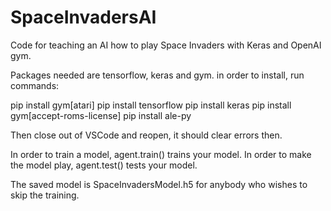 # SpaceInvadersAI
Code for teaching an AI how to play Space Invaders with Keras and OpenAI gym. 

Packages needed are tensorflow, keras and gym. 
in order to install, run commands:

pip install gym[atari]
pip install tensorflow
pip install keras
pip install gym[accept-roms-license]
pip install ale-py

Then close out of VSCode and reopen, it should clear errors then. 

In order to train a model, agent.train() trains your model. 
In order to make the model play, agent.test() tests your model. 

The saved model is SpaceInvadersModel.h5 for anybody who wishes to skip the training. 
